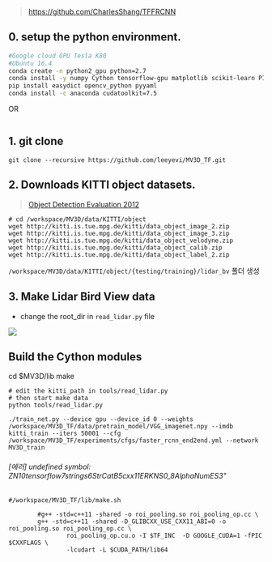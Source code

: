 
> https://github.com/CharlesShang/TFFRCNN


## 0. setup the python environment. 

```bash
#Google cloud GPU Tesla K80
#Ubuntu 16.4
conda create -n python2_gpu python=2.7
conda install -y numpy Cython tensorflow-gpu matplotlib scikit-learn PIL
pip install easydict opencv_python pyyaml
conda install -c anaconda cudatoolkit=7.5
```
OR

```

```

## 1. git clone 
```
git clone --recursive https://github.com/leeyevi/MV3D_TF.git
```

## 2. Downloads KITTI object datasets.

> [Object Detection Evaluation 2012](http://www.cvlibs.net/datasets/kitti/eval_object.php)

```
# cd /workspace/MV3D/data/KITTI/object
wget http://kitti.is.tue.mpg.de/kitti/data_object_image_2.zip
wget http://kitti.is.tue.mpg.de/kitti/data_object_image_3.zip
wget http://kitti.is.tue.mpg.de/kitti/data_object_velodyne.zip
wget http://kitti.is.tue.mpg.de/kitti/data_object_calib.zip
wget http://kitti.is.tue.mpg.de/kitti/data_object_label_2.zip
```

`/workspace/MV3D/data/KITTI/object/{testing/training}/lidar_bv` 폴더 생성


## 3. Make Lidar Bird View data

- change the root_dir in `read_lidar.py` file





![](http://i.imgur.com/sJi1PFV.png)
## Build the Cython modules

 cd $MV3D/lib
 make
 
 

```
# edit the kitti_path in tools/read_lidar.py
# then start make data
python tools/read_lidar.py
```




`./train_net.py --device gpu --device_id 0 --weights /workspace/MV3D_TF/data/pretrain_model/VGG_imagenet.npy --imdb kitti_train --iters 50001 --cfg /workspace/MV3D_TF/experiments/cfgs/faster_rcnn_end2end.yml --network MV3D_train`


###### [에러] undefined symbol: ZN10tensorflow7strings6StrCatB5cxx11ERKNS0_8AlphaNumES3"
```
#/workspace/MV3D_TF/lib/make.sh

        #g++ -std=c++11 -shared -o roi_pooling.so roi_pooling_op.cc \
        g++ -std=c++11 -shared -D_GLIBCXX_USE_CXX11_ABI=0 -o roi_pooling.so roi_pooling_op.cc \
                roi_pooling_op.cu.o -I $TF_INC  -D GOOGLE_CUDA=1 -fPIC $CXXFLAGS \
                -lcudart -L $CUDA_PATH/lib64

```